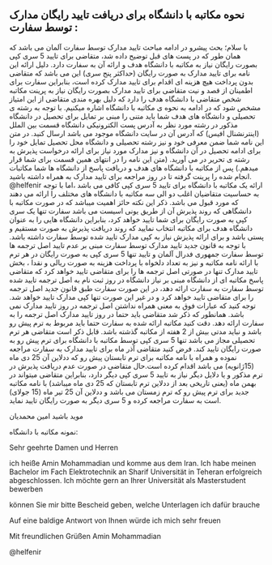## نحوه مکاتبه با دانشگاه برای دریافت تایید رایگان مدارک توسط سفارت :


با سلام؛
بحث پیشرو در ادامه مباحث تایید مدارک توسط سفارت آلمان می باشد که همان طور که در پست های قبل توضیح داده شد، متقاضی برای تایید 5 سری کپی بصورت رایگان  نیاز به مکاتبه با دانشگاه هدف و ارائه آن به سفارت دارد.
دلیل ارائه این نامه برای تایید مدارک به صورت رایگان (حداکثر پنج سری) این می باشد که متقاضی بدون پرداخت هیچ هزینه ای اقدام برای تایید مدارک کرده است، بنابراین سفارت برای اطمینان از قصد و نیت متقاضی برای تایید مدارک بصورت رایگان نیاز به پرینت مکاتبه شخص متقاضی با دانشگاه هدف را دارد که دلیل بهره مندی متقاضی از این امتیاز مشخص شود که در ادامه به نحوه ی مکاتبه با دانشگاه اشاره میکنیم.
با توجه به رشته ی تحصیلی و دانشگاه های هدف شما باید متنی را مبنی بر تمایل برای تحصیل در دانشگاه مذکور در رشته مورد نظر به آدرس پست الکترونیکی دانشگاه قسمت بین الملل (اینترنشنال افیس) که آدرس آن در سایت دانشگاه موجود می باشد ارسال کنید. در متن این نامه شما ضمن معرفی خود و نیز رشته تحصیلی و دانشگاه محل تحصیل تمایل خود را برای ادامه تحصیل در آن دانشگاه و نیز مدارک مورد نیاز برای ارائه درخواست پذیرش به رشته ی تحریر در می آورید. (متن این نامه را در انتهای  همین قسمت برای شما قرار میدهم.)
پس از مکاتبه با دانشگاه های هدف و دریافت پاسخ از دانشگاه ها شما مکاتبات انجام شده را پرینت گرفته تا در روز مراجعه برای تایید مدارک به همراه داشته باشید. @helfenir ارائه یک مکاتبه با دانشگاه برای تایید 5 سری کپی کافی می باشد ،اما با توجه به حساسیت متقاضیان اغلب دو الی سه مکاتبه با دانشگاه های مختلف را ارائه می دهند که مورد قبول می باشد. ذکر این نکته حائز اهمیت میباشد که در صورت مکاتبه با دانشگاهی که روند پذیرش آن از طریق یونی اسیست می باشد سفارت تنها یک سری کپی به صورت رایگان برای شما تایید خواهد کرد، بنابراین دانشگاه هایی را به عنوان دانشگاه هدف برای مکاتبه انتخاب نمایید که روند دریافت پذیرش به صورت مستقیم و پستی باشد و برای ارائه پذیزش نیاز به کپی مدارک تایید شده توسط سفارت داشته باشد.
با توجه به قانون جدید تایید مدارک توسط سفارت مبنی بر عدم تایید اصل ترجمه ها توسط سفارت جمهوری فدرال آلمان و تایید تنها 5 سری کپی به صورت رایگان در هر ترم با ارائه نامه مکاتبه و نیز به تعداد دلخواه با پرداخت هزینه به صورت ریالی و  نقدا ، بخش تایید مدارک تنها در صورتی اصل ترجمه ها را برای متقاضی تایید خواهد کرد که متقاضی پاسخ مکاتبه ای از دانشگاه مبنی بر نیاز دانشگاه در روز ثبت نام به اصل ترجمه تایید شده توسط سفارت به سفارت ارائه دهد، در این صورت سفارت طبق  قانون جدید اصل ترجمه را برای متقاضی تایید خواهد کرد و در غیر این صورت تنها کپی مدارک تایید خواهد شد. توجه کنید که عبارات فوق به معنی همراه نداشتن اصل ترجمه در روز تایید مدارک نمی باشد. همانطور که ذکر شد متقاضی باید حتما در روز تایید مدارک اصل ترجمه را به سفارت ارائه دهد. دقت کنید مکاتبه ارائه شده به سفارت حتما باید مربوط به ترم پیش رو باشد و نباید مدتی  بیش از 2 هفته از  مکاتبه گذشته باشد. قابل ذکر است متقاضی هر ترم تحصیلی مجاز می باشد تنها 5 سری کپی توسط مکاتبه با دانشگاه برای ترم پیش رو به صورت رایگان تایید کند.
فرض کنید متقاضی آذر ماه برای تایید مدارک به سفارت مراجعه نموده و همراه با نامه مکاتبه برای ترم تابستان پیش رو که ددلاین آن 25 دی ماه (15ژانویه) می باشد اقدام کرده است.حال متقاضی در صورت عدم دریافت پذیرش در ترم مذکور  و یا دلایل دیگر نیاز به تایید 5 سری کپی دیگر دارد، بنابراین متقاضی میتواند در بهمن ماه (یعنی تاریخی بعد از ددلاین ترم تابستان که 25 دی ماه میباشد) با نامه مکاتبه جدید برای ترم پیش رو که ترم زمستان می باشد و ددلاین آن 25 تیر ماه (15 جولای) است به سفارت مراجعه کرده و 5 سری دیگر به صورت رایگان تایید نماید.

موید باشید
امین محمدیان

نمونه مکاتبه با دانشگاه:


Sehr geehrte Damen und Herren

ich heiße Amin Mohammadian und komme aus dem Iran. Ich habe meinen Bachelor im Fach Elektrotechnik an Sharif Universität in Teheran erfolgreich abgeschlossen. Ich möchte gern an Ihrer Universität als Masterstudent bewerben

können Sie mir bitte Bescheid geben, welche Unterlagen ich dafür brauche

Auf eine baldige Antwort von Ihnen würde ich mich sehr freuen


Mit freundlichen Grüßen
Amin Mohammadian

@helfenir
